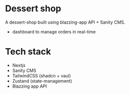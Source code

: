 # Dessert shop

A dessert-shop built using blazzing-app API + Sanity CMS.
+ dashboard to manage orders in real-time



# Tech stack
- Nextjs
- Sanity CMS
- TailwindCSS (shadcn + vaul)
- Zustand (state-management)
- Blazzing app API

